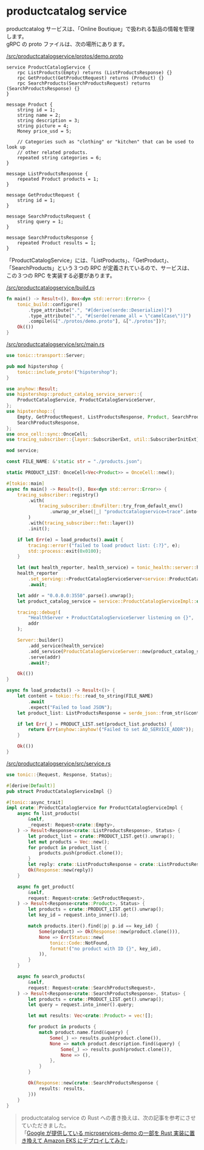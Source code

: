 # productcatalog service

productcatalog サービスは、「Online Boutique」で扱われる製品の情報を管理します。  
gRPC の proto ファイルは、次の場所にあります。

[/src/productcatalogservice/protos/demo.proto](/src/productcatalogservice/protos/demo.proto)

```
service ProductCatalogService {
    rpc ListProducts(Empty) returns (ListProductsResponse) {}
    rpc GetProduct(GetProductRequest) returns (Product) {}
    rpc SearchProducts(SearchProductsRequest) returns (SearchProductsResponse) {}
}

message Product {
    string id = 1;
    string name = 2;
    string description = 3;
    string picture = 4;
    Money price_usd = 5;

    // Categories such as "clothing" or "kitchen" that can be used to look up
    // other related products.
    repeated string categories = 6;
}

message ListProductsResponse {
    repeated Product products = 1;
}

message GetProductRequest {
    string id = 1;
}

message SearchProductsRequest {
    string query = 1;
}

message SearchProductsResponse {
    repeated Product results = 1;
}
```

「ProductCatalogService」には、「ListProducts」、「GetProduct」、「SearchProducts」という３つの RPC が定義されているので、サービスは、この３つの RPC を実装する必要があります。

[/src/productcatalogservice/build.rs](/src/productcatalogservice/build.rs)

```rust
fn main() -> Result<(), Box<dyn std::error::Error>> {
    tonic_build::configure()
        .type_attribute(".", "#[derive(serde::Deserialize)]")
        .type_attribute(".", "#[serde(rename_all = \"camelCase\")]")
        .compile(&["./protos/demo.proto"], &["./protos"])?;
    Ok(())
}
```

[/src/productcatalogservice/src/main.rs](/src/productcatalogservice/src/main.rs)

```rust
use tonic::transport::Server;

pub mod hipstershop {
    tonic::include_proto!("hipstershop");
}

use anyhow::Result;
use hipstershop::product_catalog_service_server::{
    ProductCatalogService, ProductCatalogServiceServer,
};
use hipstershop::{
    Empty, GetProductRequest, ListProductsResponse, Product, SearchProductsRequest,
    SearchProductsResponse,
};
use once_cell::sync::OnceCell;
use tracing_subscriber::{layer::SubscriberExt, util::SubscriberInitExt};

mod service;

const FILE_NAME: &'static str = "./products.json";

static PRODUCT_LIST: OnceCell<Vec<Product>> = OnceCell::new();

#[tokio::main]
async fn main() -> Result<(), Box<dyn std::error::Error>> {
    tracing_subscriber::registry()
        .with(
            tracing_subscriber::EnvFilter::try_from_default_env()
                .unwrap_or_else(|_| "productcatalogservice=trace".into()),
        )
        .with(tracing_subscriber::fmt::layer())
        .init();

    if let Err(e) = load_products().await {
        tracing::error!("failed to load product list: {:?}", e);
        std::process::exit(0x0100);
    }

    let (mut health_reporter, health_service) = tonic_health::server::health_reporter();
    health_reporter
        .set_serving::<ProductCatalogServiceServer<service::ProductCatalogServiceImpl>>()
        .await;

    let addr = "0.0.0.0:3550".parse().unwrap();
    let product_catalog_service = service::ProductCatalogServiceImpl::default();

    tracing::debug!(
        "HealthServer + ProductCatalogServiceServer listening on {}",
        addr
    );

    Server::builder()
        .add_service(health_service)
        .add_service(ProductCatalogServiceServer::new(product_catalog_service))
        .serve(addr)
        .await?;

    Ok(())
}

async fn load_products() -> Result<()> {
    let content = tokio::fs::read_to_string(FILE_NAME)
        .await
        .expect("Failed to load JSON");
    let product_list: ListProductsResponse = serde_json::from_str(&content).unwrap();

    if let Err(_) = PRODUCT_LIST.set(product_list.products) {
        return Err(anyhow::anyhow!("Failed to set AD_SERVICE_ADDR"));
    }

    Ok(())
}
```

[/src/productcatalogservice/src/service.rs](/src/productcatalogservice/src/service.rs)

```rust
use tonic::{Request, Response, Status};

#[derive(Default)]
pub struct ProductCatalogServiceImpl {}

#[tonic::async_trait]
impl crate::ProductCatalogService for ProductCatalogServiceImpl {
    async fn list_products(
        &self,
        _request: Request<crate::Empty>,
    ) -> Result<Response<crate::ListProductsResponse>, Status> {
        let product_list = crate::PRODUCT_LIST.get().unwrap();
        let mut products = Vec::new();
        for product in product_list {
            products.push(product.clone());
        }
        let reply: crate::ListProductsResponse = crate::ListProductsResponse { products };
        Ok(Response::new(reply))
    }

    async fn get_product(
        &self,
        request: Request<crate::GetProductRequest>,
    ) -> Result<Response<crate::Product>, Status> {
        let products = crate::PRODUCT_LIST.get().unwrap();
        let key_id = request.into_inner().id;

        match products.iter().find(|p| p.id == key_id) {
            Some(product) => Ok(Response::new(product.clone())),
            None => Err(Status::new(
                tonic::Code::NotFound,
                format!("no product with ID {}", key_id),
            )),
        }
    }

    async fn search_products(
        &self,
        request: Request<crate::SearchProductsRequest>,
    ) -> Result<Response<crate::SearchProductsResponse>, Status> {
        let products = crate::PRODUCT_LIST.get().unwrap();
        let query = request.into_inner().query;

        let mut results: Vec<crate::Product> = vec![];

        for product in products {
            match product.name.find(&query) {
                Some(_) => results.push(product.clone()),
                None => match product.description.find(&query) {
                    Some(_) => results.push(product.clone()),
                    None => (),
                },
            }
        }

        Ok(Response::new(crate::SearchProductsResponse {
            results: results,
        }))
    }
}
```

> productcatalog service の Rust への書き換えは、次の記事を参考にさせていただきました。<br>「[Google が提供している microservices-demo の一部を Rust 実装に置き換えて Amazon EKS にデプロイしてみた](https://tech.dentsusoken.com/entry/2023/12/22/Google%E3%81%8C%E6%8F%90%E4%BE%9B%E3%81%97%E3%81%A6%E3%81%84%E3%82%8Bmicroservices-demo%E3%81%AE%E4%B8%80%E9%83%A8%E3%82%92Rust%E5%AE%9F%E8%A3%85%E3%81%AB%E7%BD%AE%E3%81%8D%E6%8F%9B%E3%81%88%E3%81%A6Amazon_EK)」
